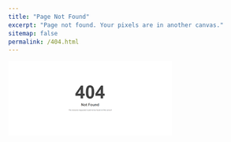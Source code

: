 ```yaml
---
title: "Page Not Found"
excerpt: "Page not found. Your pixels are in another canvas."
sitemap: false
permalink: /404.html
---
```


![](../images/error.png)